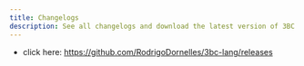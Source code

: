 ```yaml
---
title: Changelogs
description: See all changelogs and download the latest version of 3BC language.
---
```


<!-- SHOW ON GITHUB {% if false %}-->

 * click here: <https://github.com/RodrigoDornelles/3bc-lang/releases>

<!-- SHOW ON GITHUB {% endif %}-->

<!-- HIDE ON GITHUB {{ '--' | append: '>' }}
{% for release in site.github.releases %}

{{ release.body }}

{% for asset in release.assets %}
<a href="{{ asset.browser_download_url }}" class="btn" download>
    <span>{{ asset.name }}</span>&nbsp;
    <span>{{ asset.size | divided_by: 1024 }} KB<i class="material-icons">file_download</i></span>
</a>
{% endfor %}

{% endfor %}
<!--  HIDE ON GITHUB -->